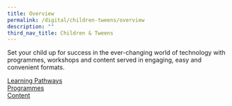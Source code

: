 ```yaml
---
title: Overview
permalink: /digital/children-tweens/overview
description: ""
third_nav_title: Children & Tweens
---
```

Set your child up for success in the ever-changing world of technology with programmes, workshops and content served in engaging, easy and convenient formats.

<div class="row is-multiline">
  <div class="col is-one-third">
    <div class="clickbox is-sky-indigo">
      <a href="/digital/children-tweens/learning-pathways">
        <span>Learning Pathways</span>
      </a>
    </div>
  </div>
  <div class="col is-one-third">
    <div class="clickbox is-sky-indigo">
      <a href="/digital/children-tweens/programmes">
        <span>Programmes</span>
      </a>
    </div>
  </div>
  <div class="col is-one-third">
    <div class="clickbox is-sky-indigo">
      <a href="/digital/children-tweens/content">
        <span>Content</span>
      </a>
    </div>
  </div>
</div>